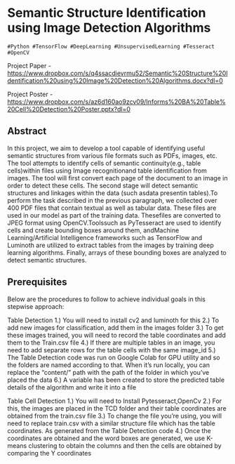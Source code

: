 # Semantic Structure Identification using Image Detection Algorithms <br>
~~~
#Python #TensorFlow #DeepLearning #UnsupervisedLearning #Tesseract #OpenCV
~~~
Project Paper - https://www.dropbox.com/s/q4ssacdievrmu52/Semantic%20Structure%20Identification%20using%20Image%20Detection%20Algorithms.docx?dl=0 <br>

Project Poster - https://www.dropbox.com/s/az6d160ao9zcv09/Informs%20BA%20Table%20Cell%20Detection%20Poster.pptx?dl=0 <br>

## Abstract <br>

In this project, we aim to develop a tool capable of identifying useful semantic structures from various file formats such as PDFs, images, etc. The tool attempts to identify cells of semantic continuity(e.g., table cells)within files using Image recognitionand table identification from images. The tool will first convert each page of the document to an image in order to detect these cells. The second stage will detect semantic structures and linkages within the data (such asdata presentin tables).To perform the task described in the previous paragraph, we collected over 400 PDF files that contain textual as well as tabular data. These files are used in our model as part of the training data. Thesefiles are converted to JPEG format using OpenCV.Toolssuch as PyTesseract are used to identify cells and create bounding boxes around them, andMachine Learning/Artificial Intelligence frameworks such as TensorFlow and Luminoth are utilized to extract tables from the images by training deep learning algorithms. Finally, arrays of these bounding boxes are analyzed to detect semantic structures.


## Prerequisites <br>
Below are the procedures to follow to achieve individual goals in this stepwise approach:

Table Detection 1.)	You will need to install cv2 and luminoth for this 2.)	To add new images for classification, add them in the images folder 3.)	To get these images trained, you will need to record the table coordinates and add them to the Train.csv file 4.)	If there are multiple tables in an image, you need to add separate rows for the table cells with the same image_id 5.)	The Table Detection code was run on Google Colab for GPU utility and so the folders are named according to that. When it’s run locally, you can replace the “content/” path with the path of the folder in which you’ve placed the data 6.)	A variable has been created to store the predicted table details of the algorithm and write it into a file

Table Cell Detection 1.)	You will need to Install Pytesseract,OpenCv 2.)	For this, the images are placed in the TCD folder and their table coordinates are obtained from the train.csv file 3.)	To change the file you’re using, you will need to replace train.csv with a similar structure file which has the table coordinates. As generated from the Table Detection code 4.) Once the coordinates are obtained and the word boxes are generated, we use K-means clustering to obtain the columns and then the cells are obtained by comparing the Y coordinates
